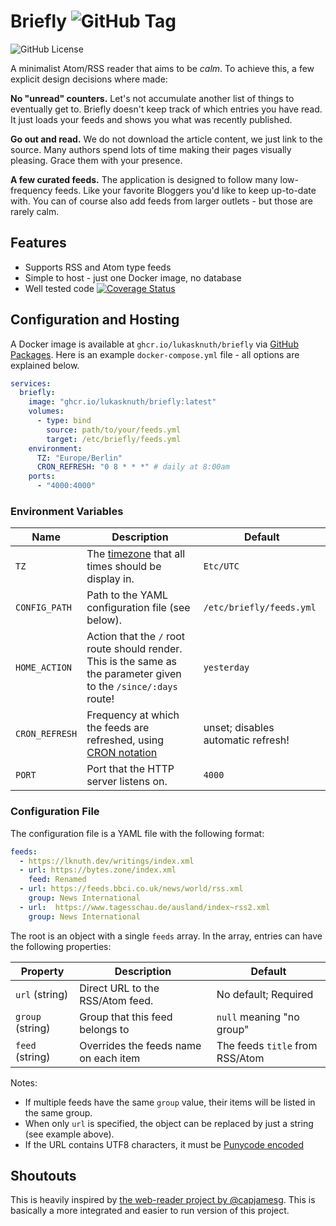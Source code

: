 # Briefly ![GitHub Tag](https://img.shields.io/github/v/tag/LukasKnuth/briefly)
 ![GitHub License](https://img.shields.io/github/license/LukasKnuth/briefly) 

A minimalist Atom/RSS reader that aims to be _calm_.
To achieve this, a few explicit design decisions where made:

**No "unread" counters.**
Let's not accumulate another list of things to eventually get to.
Briefly doesn't keep track of which entries you have read.
It just loads your feeds and shows you what was recently published.

**Go out and read.**
We do not download the article content, we just link to the source.
Many authors spend lots of time making their pages visually pleasing.
Grace them with your presence.

**A few curated feeds.**
The application is designed to follow many low-frequency feeds.
Like your favorite Bloggers you'd like to keep up-to-date with.
You can of course also add feeds from larger outlets - but those are rarely calm.

## Features

- Supports RSS and Atom type feeds
- Simple to host - just one Docker image, no database
- Well tested code [![Coverage Status](https://coveralls.io/repos/github/LukasKnuth/briefly/badge.svg?branch=main)](https://coveralls.io/github/LukasKnuth/briefly?branch=main)

## Configuration and Hosting

A Docker image is available at `ghcr.io/lukasknuth/briefly` via [GitHub Packages](https://github.com/LukasKnuth/briefly/pkgs/container/briefly).
Here is an example `docker-compose.yml` file - all options are explained below.

```yml
services:
  briefly:
    image: "ghcr.io/lukasknuth/briefly:latest"
    volumes:
      - type: bind
        source: path/to/your/feeds.yml
        target: /etc/briefly/feeds.yml
    environment:
      TZ: "Europe/Berlin"
      CRON_REFRESH: "0 8 * * *" # daily at 8:00am
    ports:
      - "4000:4000"
```

### Environment Variables

| Name | Description | Default |
|------|-------------|---------|
| `TZ` | The [timezone](https://en.wikipedia.org/wiki/List_of_tz_database_time_zones) that all times should be display in. | `Etc/UTC` |
| `CONFIG_PATH` | Path to the YAML configuration file (see below). | `/etc/briefly/feeds.yml` |
| `HOME_ACTION` | Action that the `/` root route should render. This is the same as the parameter given to the `/since/:days` route! | `yesterday` |
| `CRON_REFRESH` | Frequency at which the feeds are refreshed, using [CRON notation](https://crontab.guru/) | unset; disables automatic refresh! |
| `PORT` | Port that the HTTP server listens on. | `4000` |

### Configuration File

The configuration file is a YAML file with the following format:

```yaml
feeds:
  - https://lknuth.dev/writings/index.xml
  - url: https://bytes.zone/index.xml
    feed: Renamed
  - url: https://feeds.bbci.co.uk/news/world/rss.xml
    group: News International
  - url:  https://www.tagesschau.de/ausland/index~rss2.xml
    group: News International
```

The root is an object with a single `feeds` array.
In the array, entries can have the following properties:

| Property | Description | Default |
|----------|-------------|---------|
| `url` (string) | Direct URL to the RSS/Atom feed. | No default; Required |
| `group` (string) | Group that this feed belongs to | `null` meaning "no group" |
| `feed` (string) | Overrides the feeds name on each item | The feeds `title` from RSS/Atom |

Notes:

- If multiple feeds have the same `group` value, their items will be listed in the same group.
- When only `url` is specified, the object can be replaced by just a string (see example above).
- If the URL contains UTF8 characters, it must be [Punycode encoded](https://en.wikipedia.org/wiki/Punycode)

## Shoutouts

This is heavily inspired by [the web-reader project by @capjamesg](https://github.com/capjamesg/web-reader).
This is basically a more integrated and easier to run version of this project.
